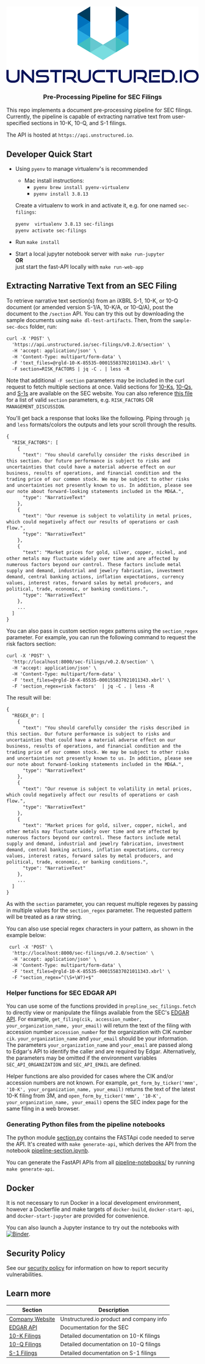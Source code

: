 ﻿<h3 align="center">
  <img src="img/unstructured_logo.png" height="200">
</h3>

<h3 align="center">
  <p>Pre-Processing Pipeline for SEC Filings</p>
</h3>


This repo implements a document pre-processing pipeline for SEC filings. Currently, the pipeline is capable of extracting narrative text from user-specified sections in 10-K, 10-Q, and S-1 filings.

The API is hosted at `https://api.unstructured.io`.

## Developer Quick Start

* Using `pyenv` to manage virtualenv's is recommended
	* Mac install instructions:
		*  `pyenv brew install pyenv-virtualenv`
		* `pyenv install 3.8.13`
	
	Create a virtualenv to work in and activate it, e.g. for one named `sec-filings`:
	
	`pyenv  virtualenv 3.8.13 sec-filings` <br />
	`pyenv activate sec-filings`

* Run `make install` 
* Start a local jupyter notebook server with `make run-jupyter` <br />
	**OR** <br />
	just start the fast-API locally with `make run-web-app` 


## Extracting Narrative Text from an SEC Filing

To retrieve narrative text section(s) from an iXBRL S-1, 10-K, or 10-Q document (or amended version S-1/A, 10-K/A, or 10-Q/A), post the document to the `/section` API. You can try this out by downloading the sample documents using `make dl-test-artifacts`. Then, from
the `sample-sec-docs` folder, run:

```
curl -X 'POST' \
  'https://api.unstructured.io/sec-filings/v0.2.0/section' \
  -H 'accept: application/json' \
  -H 'Content-Type: multipart/form-data' \
  -F 'text_files=@rgld-10-K-85535-000155837021011343.xbrl' \
  -F section=RISK_FACTORS | jq -C . | less -R
```

Note that additional `-F section` parameters may be included in the curl request to fetch
multiple sections at once. Valid sections for [10-Ks](https://www.sec.gov/files/form10-k.pdf),
[10-Qs](https://www.sec.gov/files/form10-q.pdf), and [S-1s](https://www.sec.gov/files/forms-1.pdf)
are available on the SEC website. You can also reference
[this file](https://github.com/Unstructured-IO/pipeline-sec-filings/blob/main/prepline_sec_filings/sections.py)
for a list of valid `section` parameters, e.g. `RISK_FACTORS` OR `MANAGEMENT_DISCUSSION`.


You'll get back a response that looks like the following. Piping through `jq` and `less`
formats/colors the outputs and lets your scroll through the results.

```
{
  "RISK_FACTORS": [
    {
      "text": "You should carefully consider the risks described in this section. Our future performance is subject to risks and uncertainties that could have a material adverse effect on our business, results of operations, and financial condition and the trading price of our common stock. We may be subject to other risks and uncertainties not presently known to us. In addition, please see our note about forward-looking statements included in the MD&A.",
      "type": "NarrativeText"
    },
    {
      "text": "Our revenue is subject to volatility in metal prices, which could negatively affect our results of operations or cash flow.",
      "type": "NarrativeText"
    },
    {
      "text": "Market prices for gold, silver, copper, nickel, and other metals may fluctuate widely over time and are affected by numerous factors beyond our control. These factors include metal supply and demand, industrial and jewelry fabrication, investment demand, central banking actions, inflation expectations, currency values, interest rates, forward sales by metal producers, and political, trade, economic, or banking conditions.",
      "type": "NarrativeText"
    },
    ...
  ]
}
```


You can also pass in custom section regex patterns using the `section_regex` parameter. For
example, you can run the following command to request the risk factors section:

```
curl -X 'POST' \
  'http://localhost:8000/sec-filings/v0.2.0/section' \
  -H 'accept: application/json' \
  -H 'Content-Type: multipart/form-data' \
  -F 'text_files=@rgld-10-K-85535-000155837021011343.xbrl' \
  -F 'section_regex=risk factors'  | jq -C . | less -R
```

The result will be:

```
{
  "REGEX_0": [
    {
      "text": "You should carefully consider the risks described in this section. Our future performance is subject to risks and uncertainties that could have a material adverse effect on our business, results of operations, and financial condition and the trading price of our common stock. We may be subject to other risks and uncertainties not presently known to us. In addition, please see our note about forward-looking statements included in the MD&A.",
      "type": "NarrativeText"
    },
    {
      "text": "Our revenue is subject to volatility in metal prices, which could negatively affect our results of operations or cash flow.",
      "type": "NarrativeText"
    },
    {
      "text": "Market prices for gold, silver, copper, nickel, and other metals may fluctuate widely over time and are affected by numerous factors beyond our control. These factors include metal supply and demand, industrial and jewelry fabrication, investment demand, central banking actions, inflation expectations, currency values, interest rates, forward sales by metal producers, and political, trade, economic, or banking conditions.",
      "type": "NarrativeText"
    },
    ...
  ]
}
```

As with the `section` parameter, you can request multiple regexes by passing in multiple values
for the `section_regex` parameter. The requested pattern will be treated as a raw string.

You can also use special regex characters in your pattern, as shown in the example below:

```
 curl -X 'POST' \
  'http://localhost:8000/sec-filings/v0.2.0/section' \
  -H 'accept: application/json' \
  -H 'Content-Type: multipart/form-data' \
  -F 'text_files=@rgld-10-K-85535-000155837021011343.xbrl' \
  -F "section_regex=^(\S+\W?)+$"
```

### Helper functions for SEC EDGAR API

You can use some of the functions provided in `prepline_sec_filings.fetch` to directly view or manipulate the filings available from the SEC's [EDGAR API](https://www.sec.gov/edgar/searchedgar/companysearch.html).
For example, `get_filing(cik, accession_number, your_organization_name, your_email)` will return the text of the filing with accession number `accession_number` for the organization with CIK number `cik`.
`your_organization_name` and `your_email` should be your information.
The parameters `your_organization_name` and `your_email` are passed along to Edgar's API to identify the caller and are required by Edgar.
Alternatively, the parameters may be omitted if the environment variables `SEC_API_ORGANIZATION` and `SEC_API_EMAIL` are defined.


Helper functions are also provided for cases where the CIK and/or accession numbers are not known. For example,
`get_form_by_ticker('mmm', '10-K', your_organization_name, your_email)` returns the text of the latest 10-K filing from 3M,
and `open_form_by_ticker('mmm', '10-K', your_organization_name, your_email)` opens the SEC index page for the same filing in a web browser.

### Generating Python files from the pipeline notebooks

The python module [section.py](/blob/main/prepline_sec_filings/api/section.py) contains the FASTApi code needed to serve the API. It's created with `make generate-api`, which derives the API from the notebook [pipeline-section.ipynb](/blob/main/pipeline-notebooks/pipeline-section.ipynb). 

You can generate the FastAPI APIs from all [pipeline-notebooks/](/pipeline-notebooks) by running `make generate-api`.  

## Docker

It is not necessary to run Docker in a local development environment, however a Dockerfile and
make targets of `docker-build`, `docker-start-api`, and `docker-start-jupyter` are provided for convenience.

You can also launch a Jupyter instance to try out the notebooks with [![Binder](https://mybinder.org/badge_logo.svg)](https://mybinder.org/v2/gh/Unstructured-IO/pipeline-sec-filings/HEAD).

## Security Policy

See our [security policy](https://github.com/Unstructured-IO/pipeline-sec-filings/security/policy) for
information on how to report security vulnerabilities.

## Learn more

| Section | Description |
|-|-|
| [Company Website](https://unstructured.io) | Unstructured.io product and company info |
[EDGAR API](https://www.sec.gov/edgar/searchedgar/companysearch.html) | Documentation for the SEC
| [10-K Filings](https://www.sec.gov/files/form10-k.pdf) | Detailed documentation on 10-K filings |
| [10-Q Filings](https://www.sec.gov/files/form10-q.pdf) | Detailed documentation on 10-Q filings |
| [S-1 Filings](https://www.sec.gov/files/forms-1.pdf) | Detailed documentation on S-1 filings |
